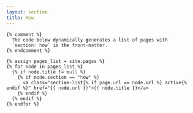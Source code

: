 ```yaml
---
layout: section
title: How
---
```



    {% comment %}
      The code below dynamically generates a list of pages with
      `section: how` in the front-matter.
    {% endcomment %}

    {% assign pages_list = site.pages %}
    {% for node in pages_list %}
      {% if node.title != null %}
        {% if node.section == "how" %}
          <a class="section-list{% if page.url == node.url %} active{% endif %}" href="{{ node.url }}">{{ node.title }}</a>
        {% endif %}
      {% endif %}
    {% endfor %}